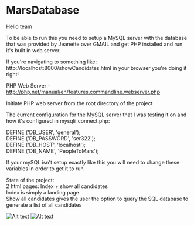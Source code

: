 # MarsDatabase

Hello team

To be able to run this you need to setup a MySQL server with the database that was provided by Jeanette over GMAIL
and get PHP installed and run it's built in web server. 

If you're navigating to something like: http://localhost:8000/showCandidates.html in your browser you're doing it right!

PHP Web Server - http://php.net/manual/en/features.commandline.webserver.php

Initiate PHP web server from the root directory of the project

The current configuration for the MySQL server that I was testing it on and how it's configured in mysqli_connect.php:

DEFINE ('DB_USER', 'general');</br>
DEFINE ('DB_PASSWORD', 'ser322');</br>
DEFINE ('DB_HOST', 'localhost');</br>
DEFINE ('DB_NAME', 'PeopleToMars');</br>

If your mySQL isn't setup exactly like this you will need to change these variables in order to get it to run

State of the project:</br>
2 html pages: Index + show all candidates</br>
Index is simply a landing page</br>
Show all candidates gives the user the option to query the SQL database to generate a list of all candidates</br>

![Alt text](http://i.imgur.com/e2MKuDy.png "Before First Query")
![Alt text](http://i.imgur.com/ESt4XLs.png "After First Query")


